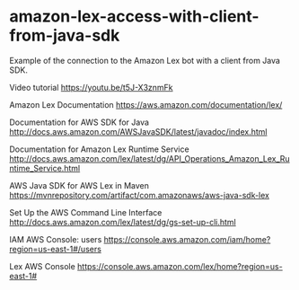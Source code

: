 # amazon-lex-access-with-client-from-java-sdk
Example of the connection to the Amazon Lex bot with a client from Java SDK.

Video tutorial https://youtu.be/t5J-X3znmFk

Amazon Lex Documentation
https://aws.amazon.com/documentation/lex/

Documentation for AWS SDK for Java
http://docs.aws.amazon.com/AWSJavaSDK/latest/javadoc/index.html

Documentation for Amazon Lex Runtime Service
http://docs.aws.amazon.com/lex/latest/dg/API_Operations_Amazon_Lex_Runtime_Service.html

AWS Java SDK for AWS Lex in Maven
https://mvnrepository.com/artifact/com.amazonaws/aws-java-sdk-lex

Set Up the AWS Command Line Interface
http://docs.aws.amazon.com/lex/latest/dg/gs-set-up-cli.html

IAM AWS Console: users
https://console.aws.amazon.com/iam/home?region=us-east-1#/users

Lex AWS Console
https://console.aws.amazon.com/lex/home?region=us-east-1#

